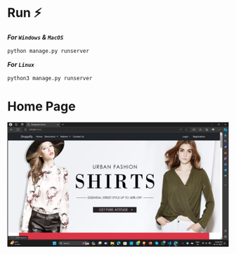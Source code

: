 # Run ⚡

***For `Windows` & `MacOS`*** 
``` bash
python manage.py runserver
```
***For `Linux`*** 
``` bash
python3 manage.py runserver
```

# Home Page
<div align=center>
<img src="https://github.com/radadiavasu/shoppifly/blob/master/media/productimg/homepage.jpg">
